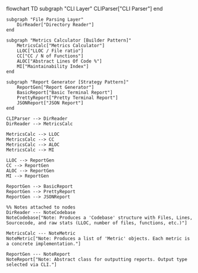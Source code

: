 flowchart TD
    subgraph "CLI Layer"
        CLIParser["CLI Parser"]
    end

    subgraph "File Parsing Layer"
        DirReader["Directory Reader"]
    end

    subgraph "Metrics Calculator [Builder Pattern]"
        MetricsCalc["Metrics Calculator"]
        LLOC["LLOC / File ratio"]
        CC["CC / N of Functions"]
        ALOC["Abstract Lines Of Code %"]
        MI["Maintainability Index"]
    end

    subgraph "Report Generator [Strategy Pattern]"
        ReportGen["Report Generator"]
        BasicReport["Basic Terminal Report"]
        PrettyReport["Pretty Terminal Report"]
        JSONReport["JSON Report"]
    end

    CLIParser --> DirReader
    DirReader --> MetricsCalc

    MetricsCalc --> LLOC
    MetricsCalc --> CC
    MetricsCalc --> ALOC
    MetricsCalc --> MI

    LLOC --> ReportGen
    CC --> ReportGen
    ALOC --> ReportGen
    MI --> ReportGen

    ReportGen --> BasicReport
    ReportGen --> PrettyReport
    ReportGen --> JSONReport

    %% Notes attached to nodes
    DirReader --- NoteCodebase
    NoteCodebase["Note: Produces a 'Codebase' structure with Files, Lines, Sourcecode, and raw stats (LLOC, number of files, functions, etc.)"]

    MetricsCalc --- NoteMetric
    NoteMetric["Note: Produces a list of 'Metric' objects. Each metric is a concrete implementation."]

    ReportGen --- NoteReport
    NoteReport["Note: Abstract class for outputting reports. Output type selected via CLI."]
